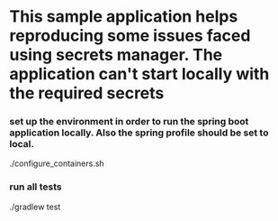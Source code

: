 # This sample application helps reproducing some issues faced using secrets manager. The application can't start locally with the required secrets

### set up the environment in order to run the spring boot application locally. Also the spring profile should be set to local.
./configure_containers.sh

### run all tests
./gradlew test


